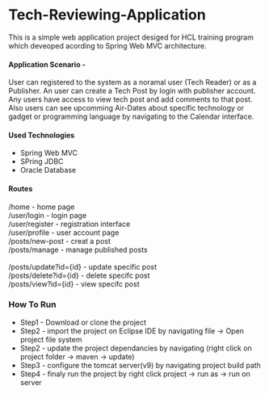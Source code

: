 # Tech-Reviewing-Application

This is a simple web application project desiged for HCL training program which deveoped acording to Spring Web MVC architecture.

#### Application Scenario -
User can registered to the system as a noramal user (Tech Reader) or as a Publisher.
An user can create a Tech Post by login with publisher account. 
Any users have access to view tech post and add comments to that post.
Also users can see upcomming Air-Dates about specific technology or gadget or programming language by navigating to the Calendar interface.

#### Used Technologies

* Spring Web MVC
* SPring JDBC
* Oracle Database

#### Routes

/home - home page <br>
/user/login - login page <br>
/user/register - registration interface <br>
/user/profile - user account page <br>
/posts/new-post - creat a post <br>
/posts/manage - manage published posts <br><br>
/posts/update?id={id} - update specific post <br>
/posts/delete?id={id} - delete specifc post <br>
/posts/view?id={id} - view specifc post <br>


### How To Run

* Step1 - Download or clone the project
* Step2 - import the project on Eclipse IDE by navigating file -> Open project file system
* Step2 - update the project dependancies by navigating (right click on project folder -> maven -> update)
* Step3 - configure the tomcat server(v9) by navigating project build path
* Step4 - finaly run the project by right click project -> run as -> run on server

